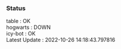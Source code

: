 ### Status


table : OK  
hogwarts : DOWN  
icy-bot : OK  
Latest Update : 2022-10-26 14:18:43.797816
